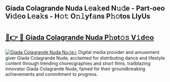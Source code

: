 ## Giada Colagrande Nuda L𝚎a𝚔ed N𝚞𝚍e - Part-oeo Vi𝚍𝚎o L𝚎a𝚔s - H𝚘𝚝 O𝚗𝚕yf𝚊ns P𝚑𝚘tos LIyUs

# <h2><a href="http://kf6tmxy.oniu.top/?m=Giada+Colagrande+Nuda">🔗👉 🔴 Giada Colagrande Nuda P𝚑ot𝚘𝚜 V𝚒d𝚎o</a></h2>

[![Giada Colagrande Nuda Nu𝚍e𝚜](https://i.imgur.com/0qMVB7G.gif)](http://kf6tmxy.oniu.top/?m=Giada+Colagrande+Nuda)
Digital media provider and amusement giver Giada Colagrande Nuda, acclaimed for distributing dance and lifestyle content through trending choreographies and short films. trailblazing innovator Giada Colagrande Nuda, famed for their groundbreaking achievements and commitment to progress.  
